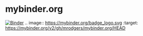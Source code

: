 # mybinder.org
[![Binder](https://mybinder.org/badge_logo.svg)](https://mybinder.org/v2/gh/mrodgers/mybinder.org/HEAD)
.. image:: https://mybinder.org/badge_logo.svg
 :target: https://mybinder.org/v2/gh/mrodgers/mybinder.org/HEAD
 
